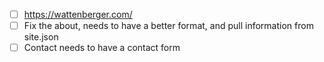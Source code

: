 - [ ] https://wattenberger.com/
- [ ] Fix the about, needs to have a better format, and pull information from site.json
- [ ] Contact needs to have a contact form
